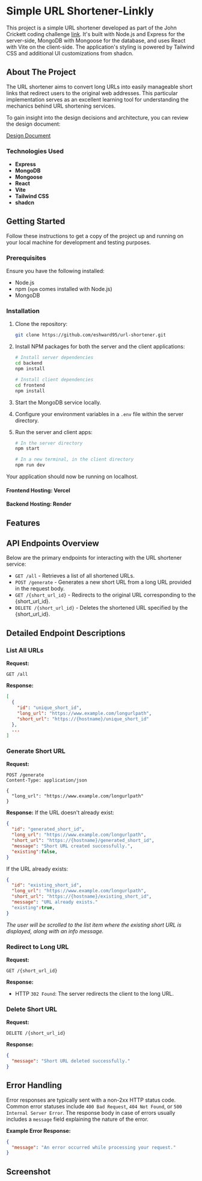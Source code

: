 # Simple URL Shortener-Linkly

This project is a simple URL shortener developed as part of the John Crickett coding challenge [link](https://codingchallenges.fyi/challenges/challenge-url-shortener/). It's built with Node.js and Express for the server-side, MongoDB with Mongoose for the database, and uses React with Vite on the client-side. The application's styling is powered by Tailwind CSS and additional UI customizations from shadcn.

## About The Project

The URL shortener aims to convert long URLs into easily manageable short links that redirect users to the original web addresses. This particular implementation serves as an excellent learning tool for understanding the mechanics behind URL shortening services.

To gain insight into the design decisions and architecture, you can review the design document:

[Design Document](https://sheer-guitar-599.notion.site/URL-Shortener-a4dd3a3a3117421fbe6263c2d184862c?pvs=4)


### Technologies Used

- **Express**
- **MongoDB** 
- **Mongoose**
- **React**
- **Vite**
- **Tailwind CSS**
- **shadcn**

## Getting Started

Follow these instructions to get a copy of the project up and running on your local machine for development and testing purposes.

### Prerequisites

Ensure you have the following installed:
- Node.js
- npm (`npm` comes installed with Node.js)
- MongoDB

### Installation

1. Clone the repository:
   ```sh
   git clone https://github.com/eshward95/url-shortener.git
   ```

2. Install NPM packages for both the server and the client applications:
   ```sh
   # Install server dependencies
   cd backend
   npm install

   # Install client dependencies
   cd frontend
   npm install
   ```

3. Start the MongoDB service locally.

4. Configure your environment variables in a `.env` file within the server directory.

5. Run the server and client apps:
   ```sh
   # In the server directory
   npm start

   # In a new terminal, in the client directory
   npm run dev
   ```

Your application should now be running on localhost.

#### Frontend Hosting: Vercel
#### Backend Hosting: Render

## Features

## API Endpoints Overview

Below are the primary endpoints for interacting with the URL shortener service:

- `GET /all` - Retrieves a list of all shortened URLs.
- `POST /generate` - Generates a new short URL from a long URL provided in the request body.
- `GET /{short_url_id}` - Redirects to the original URL corresponding to the {short_url_id}.
- `DELETE /{short_url_id}` - Deletes the shortened URL specified by the {short_url_id}.

## Detailed Endpoint Descriptions

### List All URLs

**Request:**
```
GET /all
```

**Response:**
```json
[
  {
    "id": "unique_short_id",
    "long_url": "https://www.example.com/longurlpath",
    "short_url": "https://{hostname}/unique_short_id"
  },
  ...
]
```

### Generate Short URL

**Request:**
```
POST /generate
Content-Type: application/json

{
  "long_url": "https://www.example.com/longurlpath"
}
```

**Response:**
If the URL doesn't already exist:

```json
{
  "id": "generated_short_id",
  "long_url": "https://www.example.com/longurlpath",
  "short_url": "https://{hostname}/generated_short_id",
  "message": "Short URL created successfully.",
  "existing":false,
}
```

If the URL already exists:

```json
{
  "id": "existing_short_id",
  "long_url": "https://www.example.com/longurlpath",
  "short_url": "https://{hostname}/existing_short_id",
  "message": "URL already exists."
  "existing":true,
}
```
*The user will be scrolled to the list item where the existing short URL is displayed, along with an info message.*

### Redirect to Long URL

**Request:**
```
GET /{short_url_id}
```

**Response:**
- HTTP `302 Found`: The server redirects the client to the long URL.

### Delete Short URL

**Request:**
```
DELETE /{short_url_id}
```

**Response:**
```json
{
  "message": "Short URL deleted successfully."
}
```

## Error Handling

Error responses are typically sent with a non-2xx HTTP status code. Common error statuses include `400 Bad Request`, `404 Not Found`, or `500 Internal Server Error`. The response body in case of errors usually includes a `message` field explaining the nature of the error.

**Example Error Response:**
```json
{
  "message": "An error occurred while processing your request."
}
```
## Screenshot

